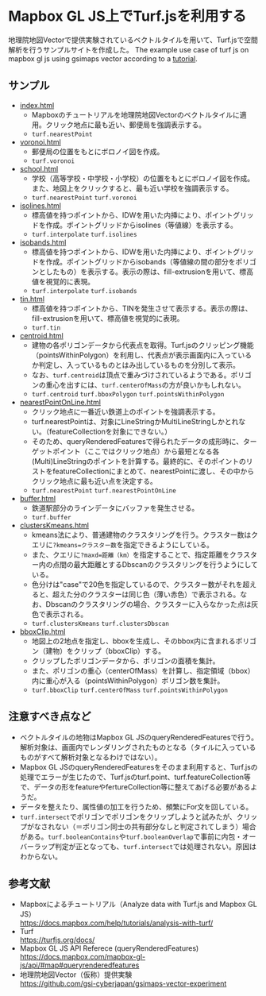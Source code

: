 # Mapbox GL JS上でTurf.jsを利用する
地理院地図Vectorで提供実験されているベクトルタイルを用いて、Turf.jsで空間解析を行うサンプルサイトを作成した。
The example use case of turf js on mapbox gl js using gsimaps vector according to a [tutorial](https://docs.mapbox.com/help/tutorials/analysis-with-turf/).

## サンプル
* [index.html](https://mghs15.github.io/mapbox-turf/)
  - Mapboxのチュートリアルを地理院地図Vectorのベクトルタイルに適用。クリック地点に最も近い、郵便局を強調表示する。
  - `turf.nearestPoint`
* [voronoi.html](https://mghs15.github.io/mapbox-turf/voronoi.html)
  - 郵便局の位置をもとにボロノイ図を作成。
  - `turf.voronoi`
* [school.html](https://mghs15.github.io/mapbox-turf/school.html)
  - 学校（高等学校・中学校・小学校）の位置をもとにボロノイ図を作成。また、地図上をクリックすると、最も近い学校を強調表示する。
  - `turf.nearestPoint` `turf.voronoi`
* [isolines.html](https://mghs15.github.io/mapbox-turf/isolines.html)
  - 標高値を持つポイントから、IDWを用いた内挿により、ポイントグリッドを作成。ポイントグリッドからisolines（等値線）を表示する。
  - `turf.interpolate` `turf.isolines`
* [isobands.html](https://mghs15.github.io/mapbox-turf/isobands.html)
  - 標高値を持つポイントから、IDWを用いた内挿により、ポイントグリッドを作成。ポイントグリッドからisobands（等値線の間の部分をポリゴンとしたもの）を表示する。表示の際は、fill-extrusionを用いて、標高値を視覚的に表現。
  - `turf.interpolate` `turf.isobands` 
* [tin.html](https://mghs15.github.io/mapbox-turf/tin.html)
  - 標高値を持つポイントから、TINを発生させて表示する。表示の際は、fill-extrusionを用いて、標高値を視覚的に表現。
  - `turf.tin`
* [centroid.html](https://mghs15.github.io/mapbox-turf/centroid.html)
  - 建物の各ポリゴンデータから代表点を取得。Turf.jsのクリッピング機能（pointsWithinPolygon）を利用し、代表点が表示画面内に入っているか判定し、入っているものとはみ出しているものを分別して表示。
  - なお、`turf.centroid`は頂点で重みづけされているようである。ポリゴンの重心を出すには、`turf.centerOfMass`の方が良いかもしれない。
  - `turf.centroid` `turf.bboxPolygon` `turf.pointsWithinPolygon`
* [nearestPointOnLine.html](https://mghs15.github.io/mapbox-turf/nearestPointOnLine.html)
  - クリック地点に一番近い鉄道上のポイントを強調表示する。
  - turf.nearestPointは、対象にLineStringかMultiLineStringしかとれない。（featureCollectionを対象にできない。）
  - そのため、queryRenderedFeaturesで得られたデータの成形時に、ターゲットポイント（ここではクリック地点）から最短となる各(Multi)LineStringのポイントを計算する。最終的に、そのポイントのリストをfeatureCollectionにまとめて、nearestPointに渡し、その中からクリック地点に最も近い点を決定する。
  - `turf.nearestPoint` `turf.nearestPointOnLine`
* [buffer.html](https://mghs15.github.io/mapbox-turf/buffer.html])
  - 鉄道駅部分のラインデータにバッファを発生させる。
  - `turf.buffer`
* [clustersKmeans.html](https://mghs15.github.io/mapbox-turf/clustersKmeans.html)
  - kmeans法により、普通建物のクラスタリングを行う。クラスター数はクエリに`?kmeans=クラスター数`を指定できるようにしている。
  - また、クエリに`?maxd=距離（km）`を指定することで、指定距離をクラスター内の点間の最大距離とするDbscanのクラスタリングを行うようにしている。
  - 色分けは"case"で20色を指定しているので、クラスター数がそれを超えると、超えた分のクラスターは同じ色（薄い赤色）で表示される。なお、Dbscanのクラスタリングの場合、クラスターに入らなかった点は灰色で表示される。
  - `turf.clustersKmeans` `turf.clustersDbscan`
* [bboxClip.html](https://mghs15.github.io/mapbox-turf/bboxClip.html)
  - 地図上の2地点を指定し、bboxを生成し、そのbbox内に含まれるポリゴン（建物）をクリップ（bboxClip）する。
  - クリップしたポリゴンデータから、ポリゴンの面積を集計。
  - また、ポリゴンの重心（centerOfMass）を計算し、指定領域（bbox）内に重心が入る（pointsWithinPolygon）ポリゴン数を集計。
  - `turf.bboxClip` `turf.centerOfMass` `turf.pointsWithinPolygon`


## 注意すべき点など
* ベクトルタイルの地物はMapbox GL JSのqueryRenderedFeaturesで行う。解析対象は、画面内でレンダリングされたものとなる（タイルに入っているものがすべて解析対象となるわけではない）。
* Mapbox GL JSのqueryRenderedFeaturesをそのまま利用すると、Turf.jsの処理でエラーが生じたので、Turf.jsのturf.point、turf.featureCollection等で、データの形をfeatureやfertureCollection等に整えてあげる必要があるようだ。
* データを整えたり、属性値の加工を行うため、頻繁にFor文を回している。
* `turf.intersect`でポリゴンでポリゴンをクリップしようと試みたが、クリップがなされない（＝ポリゴン同士の共有部分なしと判定されてしまう）場合がある。`turf.booleanContains`や`turf.booleanOverlap`で事前に内包・オーバーラップ判定が正となっても、`turf.intersect`では処理されない。原因はわからない。

## 参考文献
* Mapboxによるチュートリアル（Analyze data with Turf.js and Mapbox GL JS） <br> https://docs.mapbox.com/help/tutorials/analysis-with-turf/
* Turf <br> https://turfjs.org/docs/
* Mapbox GL JS API Referece (queryRenderedFeatures) <br> https://docs.mapbox.com/mapbox-gl-js/api/#map#queryrenderedfeatures
* 地理院地図Vector（仮称）提供実験 <br> https://github.com/gsi-cyberjapan/gsimaps-vector-experiment
